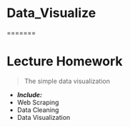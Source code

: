 
# Data_Visualize
=======
# Lecture Homework 
> The simple data visualization 

- ___Include:___
- Web Scraping
- Data Cleaning
- Data Visualization

